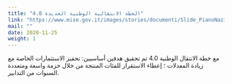 ```yaml
---
title: "الخطة الانتقالية الوطنية الجديدة 4.0"
link: "https://www.mise.gov.it/images/stories/documenti/Slide_PianoNazioneTransizione40-19-11-20.pdf"
mail: ""
date: 2020-11-25
weight: 1
---
```


مع خطة الانتقال الوطنية 4.0 تم تحقيق هدفين أساسيين: تحفيز الاستثمارات الخاصة مع زيادة المعدلات ؛ إعطاء الاستقرار للفئات المنتجة من خلال حزمة واسعة ومتعددة السنوات من التدابير.
